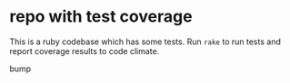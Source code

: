 # repo with test coverage

This is a ruby codebase which has some tests. Run `rake` to run tests and report coverage results to code climate.

bump

